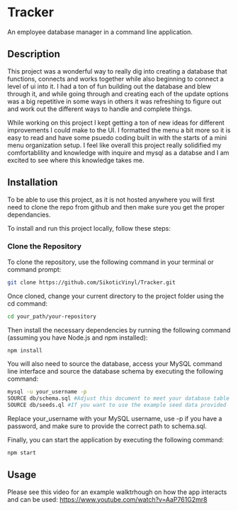 # Tracker

An employee database manager in a command line application.

## Description

This project was a wonderful way to really dig into creating a database that functions, connects and works together while also beginning to connect a level of ui into it. I had a ton of fun building out the database and blew through it, and while going through and creating each of the update options was a big repetitive in some ways in others it was refreshing to figure out and work out the different ways to handle and complete things.

While working on this project I kept getting a ton of new ideas for different improvements I could make to the UI. I formatted the menu a bit more so it is easy to read and have some psuedo coding built in with the starts of a mini menu organization setup. I feel like overall this project really solidified my comfortablility and knowledge with inquire and mysql as a databse and I am excited to see where this knowledge takes me.

## Installation

To be able to use this project, as it is not hosted anywhere you will first need to clone the repo from github and then make sure you get the proper dependancies. 

To install and run this project locally, follow these steps:

### Clone the Repository

To clone the repository, use the following command in your terminal or command prompt:

```bash
git clone https://github.com/SikoticVinyl/Tracker.git
```

Once cloned, change your current directory to the project folder using the cd command:

```bash
cd your_path/your-repository
```

Then install the necessary dependencies by running the following command (assuming you have Node.js and npm installed):

```bash
npm install
```

You will also need to source the database, access your MySQL command line interface and source the database schema by executing the following command:

```bash
mysql -u your_username -p
SOURCE db/schema.sql #Adjust this document to meet your database table needs
SOURCE db/seeds.ql #If you want to use the example seed data provided
```

Replace your_username with your MySQL username, use -p if you have a password, and make sure to provide the correct path to schema.sql.

Finally, you can start the application by executing the following command:

```bash
npm start
```

## Usage

Please see this video for an example walktrhough on how the app interacts and can be used: https://www.youtube.com/watch?v=AaP761G2mr8